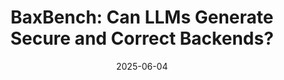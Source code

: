 ---
layout: post
title: "BaxBench: Can LLMs Generate Secure and Correct Backends?"
date: 2025-06-04
categories: research
authors: "Mark Vero, Niels Mündler, Victor Chibotaru, Veselin Raychev, Maximilian Baader, Nikola Jovanović, <u>Jingxuan He</u>, Martin Vechev"
venue: "International Conference on Machine Learning (ICML)"
award: "Spotlight"
paper: https://arxiv.org/pdf/2502.11844
website: https://baxbench.com/
code: https://github.com/logic-star-ai/baxbench
dataset: https://huggingface.co/datasets/LogicStar/BaxBench
highlight: true
---